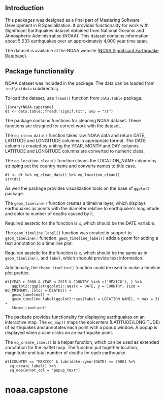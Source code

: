 Introduction
------------

This packages was designed as a final part of Mastering Software
Development in R Specialization. It provides functionality for work with
Significant Earthquakes dataset obtained from National Oceanic and
Atmospheric Administration (NOAA). This dataset contains information
about 5,933 earthquakes over an approximately 4,000 year time span.

The dataset is available at the NOAA website
(<a href="https://www.ngdc.noaa.gov/nndc/struts/results?type_0=Exact&query_0=$ID&t=101650&s=13&d=189&dfn=signif.txt">NOAA
Significant Earthquake Database</a>).

Package functionality
---------------------

NOAA dataset was included in the package. The data can be loaded from
`inst\extdata` subdirectory.

To load the dataset, use `fread()` function from `data.table` package:

    library(NOAA.capstone)
    dt <- data.table::fread('signif.txt', sep = "\t")

The package contains functions for cleaning NOAA dataset. These
functions are designed for correct work with the dataset.

The `eq_clean_data()` function takes raw NOAA data and return DATE,
LATITUDE and LONGITUDE columns in appropriate format. The DATE column is
created by uniting the YEAR, MONTH and DAY columns. LATITUDE and
LONGITUDE columns are converted to numeric class.

The `eq_location_clean()` function cleans the LOCATION\_NAME column by
stripping out the country name and converts names to title case.

    dt <- dt %>% eq_clean_data() %>% eq_location_clean() 
    str(dt)

As well the package provides visualization tools on the base of
`ggplot2` package.

The `geom_timeline()` function creates a timeline layer, which displays
earthquakes as points with the diameter relative to earthquake's
maginitude and color to number of deaths caused by it.

Required aestetic for the function is `x`, which should be the DATE
variable.

The `geom_timeline_label()` function was created in support to
`geom_timeline()` function. `geom_timeline_label()` adds a geom for
adding a text annotation to a time line plot.

Required aestetic for the function is `x`, which should be the same as
in `geom_timeline()`, and `label`, which shoould provide text
information.

Additionally, the `theme_timeline()` function could be used to make a
timeline plot prettier.


    dt[YEAR > 2000 & YEAR < 2015 & COUNTRY %in% c('MEXICO'), ] %>%
       ggplot2::ggplot(ggplot2::aes(x = DATE, y = COUNTRY, size = EQ_PRIMARY, color = DEATHS)) +
       geom_timeline() +
       geom_timeline_label(ggplot2::aes(label = LOCATION_NAME), n_max = 3) +
       theme_timeline()

The packade provides functionality for displaying earthquakes on an
interactive map. The `eq_map()` maps the epicenters (LATITUDE/LONGITUDE)
of earthquakes and annotates each point with a popup window. A popup is
displayed when a user clicks on an earthquake point.

The `eq_create_label()` is a helper function, which can be used as
extended annotation for the leaflet map. The function put together
location, magnitude and total number of deaths for each earthquake.


    dt[COUNTRY == "MEXICO" & lubridate::year(DATE) >= 2000] %>%
      eq_create_label() %>%
      eq_map(annot_col = "popup_text")
# noaa.capstone
